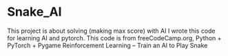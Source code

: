# Snake_AI
This project is about solving (making max score) with AI
I wrote this code for learning AI and pytorch.
This code is from freeCodeCamp.org, Python + PyTorch + Pygame Reinforcement Learning – Train an AI to Play Snake
